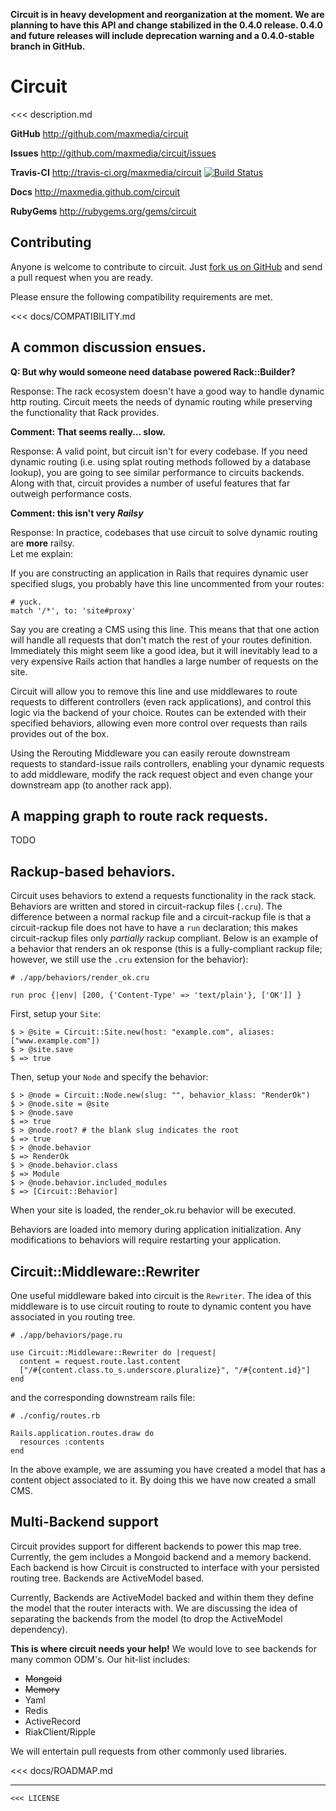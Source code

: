 **Circuit is in heavy development and reorganization at the moment.  We are planning to have this API and change
stabilized in the 0.4.0 release.  0.4.0 and future releases will include deprecation warning and a 0.4.0-stable 
branch in GitHub.**

# Circuit

<<< description.md

**GitHub** http://github.com/maxmedia/circuit

**Issues** http://github.com/maxmedia/circuit/issues

**Travis-CI** http://travis-ci.org/maxmedia/circuit
[![Build Status](https://secure.travis-ci.org/maxmedia/circuit.png?branch=master)](http://travis-ci.org/maxmedia/circuit)

**Docs** http://maxmedia.github.com/circuit

**RubyGems** http://rubygems.org/gems/circuit

## Contributing

Anyone is welcome to contribute to circuit.  Just [fork us on GitHub](https://github.com/maxmedia/circuit/fork_select)
and send a pull request when you are ready.

Please ensure the following compatibility requirements are met.

<<< docs/COMPATIBILITY.md

## A common discussion ensues.

**Q: But why would someone need database powered Rack::Builder?**

Response: The rack ecosystem doesn't have a good way to handle dynamic http routing.  Circuit meets the 
needs of dynamic routing while preserving the functionality that Rack provides.  

**Comment: That seems really... slow.**

Response: A valid point, but circuit isn't for every codebase.  If you need dynamic routing (i.e. 
using splat routing methods followed by a database lookup), you are going to see similar 
performance to circuits backends.  Along with that, circuit provides a number of useful features 
that far outweigh performance costs.

**Comment: this isn't very _Railsy_**

Response: In practice, codebases that use circuit to solve dynamic routing are **more** railsy.  
Let me explain:

If you are constructing an application in Rails that requires dynamic user specified slugs, you 
probably have this line uncommented from your routes: 

    # yuck.
    match '/*', to: 'site#proxy'
    
Say you are creating a CMS using this line.  This means that that one action will handle all 
requests that don't match the rest of your routes definition.  Immediately this might seem like a good 
idea, but it will inevitably lead to a very expensive Rails action that handles a large number of 
requests on the site.

Circuit will allow you to remove this line and use middlewares to route requests to different 
controllers (even rack applications), and control this logic via the backend of your choice. 
Routes can be extended with their specified behaviors, allowing even more control over requests 
than rails provides out of the box.

Using the Rerouting Middleware you can easily reroute downstream requests to standard-issue rails 
controllers, enabling your dynamic requests to add middleware, modify the rack request object and 
even change your downstream app (to another rack app).

## A mapping graph to route rack requests.

TODO

## Rackup-based behaviors.

Circuit uses behaviors to extend a requests functionality in the rack stack.  Behaviors are written
and stored in circuit-rackup files (`.cru`).  The difference between a normal rackup file and a 
circuit-rackup file is that a circuit-rackup file does not have to have a `run` declaration; this 
makes circuit-rackup files only *partially* rackup compliant. Below is an example of a behavior 
that renders an ok response (this is a fully-compliant rackup file; however, we still use the 
`.cru` extension for the behavior):

    # ./app/behaviors/render_ok.cru
    
    run proc {|env| [200, {'Content-Type' => 'text/plain'}, ['OK']] }
    

First, setup your `Site`:

    $ > @site = Circuit::Site.new(host: "example.com", aliases: ["www.example.com"])
    $ > @site.save
    $ => true

Then, setup your `Node` and specify the behavior:

    $ > @node = Circuit::Node.new(slug: "", behavior_klass: "RenderOk")
    $ > @node.site = @site
    $ > @node.save
    $ => true
    $ > @node.root? # the blank slug indicates the root
    $ => true
    $ > @node.behavior
    $ => RenderOk
    $ > @node.behavior.class
    $ => Module
    $ > @node.behavior.included_modules
    $ => [Circuit::Behavior]
    
When your site is loaded, the render_ok.ru behavior will be executed.

Behaviors are loaded into memory during application initialization.  Any modifications to behaviors 
will require restarting your application.

## Circuit::Middleware::Rewriter

One useful middleware baked into circuit is the `Rewriter`.  The idea of this middleware is 
to use circuit routing to route to dynamic content you have associated in you routing tree.

    # ./app/behaviors/page.ru
    
    use Circuit::Middleware::Rewriter do |request|
      content = request.route.last.content
      ["/#{content.class.to_s.underscore.pluralize}", "/#{content.id}"]
    end

and the corresponding downstream rails file:

    # ./config/routes.rb
    
    Rails.application.routes.draw do
      resources :contents
    end

In the above example, we are assuming you have created a model that has a content object associated 
to it.  By doing this we have now created a small CMS.

## Multi-Backend support

Circuit provides support for different backends to power this map tree. Currently, the gem includes a 
Mongoid backend and a memory backend.  Each backend is how Circuit is constructed to interface with your
persisted routing tree.  Backends are ActiveModel based.

Currently, Backends are ActiveModel backed and within them they define the model that the router interacts 
with. We are discussing the idea of separating the backends from the model (to drop the ActiveModel dependency).

**This is where circuit needs your help!**  We would love to see backends for many common ODM's.  Our 
hit-list includes:

* <del>Mongoid</del>
* <del>Memory</del>
* Yaml
* Redis
* ActiveRecord
* RiakClient/Ripple

We will entertain pull requests from other commonly used libraries.

<<< docs/ROADMAP.md

-----------------------------------------------
```
<<< LICENSE
```